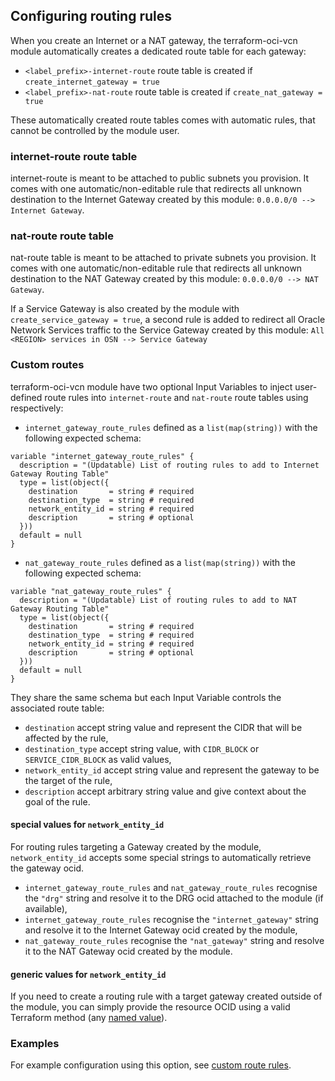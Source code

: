 ## Configuring routing rules

[uri-tf-namedvalues]: https://www.terraform.io/docs/language/expressions/references.html
[uri-oci-lpg]: https://registry.terraform.io/providers/hashicorp/oci/latest/docs/resources/core_local_peering_gateway
[uri-custom-route-rules]: https://github.com/oracle-terraform-modules/terraform-oci-vcn/tree/main/examples/custom_route_rules

When you create an Internet or a NAT gateway, the terraform-oci-vcn module automatically creates a dedicated route table for each gateway:

- `<label_prefix>-internet-route` route table is created if `create_internet_gateway = true`
- `<label_prefix>-nat-route` route table is created if `create_nat_gateway = true`

These automatically created route tables comes with automatic rules, that cannot be controlled by the module user.

### internet-route route table

internet-route is meant to be attached to public subnets you provision. It comes with one automatic/non-editable rule that redirects all unknown destination to the Internet Gateway created by this module: `0.0.0.0/0 --> Internet Gateway`.

### nat-route route table

nat-route table is meant to be attached to private subnets you provision. It comes with one automatic/non-editable rule that redirects all unknown destination to the NAT Gateway created by this module: `0.0.0.0/0 --> NAT Gateway`.

If a Service Gateway is also created by the module with `create_service_gateway = true`, a second rule is added to redirect all Oracle Network Services traffic to the Service Gateway created by this module: `All <REGION> services in OSN --> Service Gateway`

### Custom routes

terraform-oci-vcn module have two optional Input Variables to inject user-defined route rules into `internet-route` and `nat-route` route tables using respectively:

- `internet_gateway_route_rules` defined as a `list(map(string))` with the following expected schema:

```
variable "internet_gateway_route_rules" {
  description = "(Updatable) List of routing rules to add to Internet Gateway Routing Table"
  type = list(object({
    destination       = string # required
    destination_type  = string # required
    network_entity_id = string # required
    description       = string # optional
  }))
  default = null
}
```

- `nat_gateway_route_rules` defined as a `list(map(string))` with the following expected schema:

```
variable "nat_gateway_route_rules" {
  description = "(Updatable) List of routing rules to add to NAT Gateway Routing Table"
  type = list(object({
    destination       = string # required
    destination_type  = string # required
    network_entity_id = string # required
    description       = string # optional
  }))
  default = null
}
```

They share the same schema but each Input Variable controls the associated route table:

- `destination` accept string value and represent the CIDR that will be affected by the rule,
- `destination_type` accept string value, with `CIDR_BLOCK` or `SERVICE_CIDR_BLOCK` as valid values,
- `network_entity_id` accept string value and represent the gateway to be the target of the rule,
- `description` accept arbitrary string value and give context about the goal of the rule.

#### special values for `network_entity_id`

For routing rules targeting a Gateway created by the module, `network_entity_id` accepts some special strings to automatically retrieve the gateway ocid.

- `internet_gateway_route_rules` and `nat_gateway_route_rules` recognise the `"drg"` string and resolve it to the DRG ocid attached to the module (if available),
- `internet_gateway_route_rules` recognise the `"internet_gateway"` string and resolve it to the Internet Gateway ocid created by the module,
- `nat_gateway_route_rules` recognise the `"nat_gateway"` string and resolve it to the NAT Gateway ocid created by the module.

#### generic values for `network_entity_id`

If you need to create a routing rule with a target gateway created outside of the module, you can simply provide the resource OCID using a valid Terraform method (any [named value][uri-tf-namedvalues]).

### Examples

For example configuration using this option, see [custom route rules][uri-custom-route-rules].
